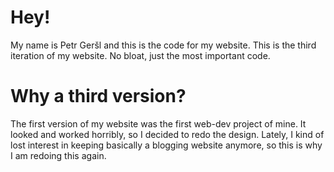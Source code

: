# Hey!
My name is Petr Geršl and this is the code for my website. This is the third iteration of my website. No bloat, just the most important code.

# Why a third version?
The first version of my website was the first web-dev project of mine. It looked and worked horribly, so I decided to redo the design. Lately, I kind of lost interest in keeping basically a blogging website anymore, so this is why I am redoing this again.